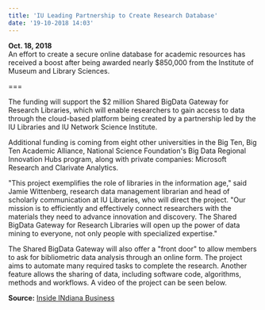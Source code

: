 ```yaml
---
title: 'IU Leading Partnership to Create Research Database'
date: '19-10-2018 14:03'
---
```


**Oct. 18, 2018**  
An effort to create a secure online database for academic resources has received a boost after being awarded nearly $850,000 from the Institute of Museum and Library Sciences.

===

The funding will support the $2 million Shared BigData Gateway for Research Libraries, which will enable researchers to gain access to data through the cloud-based platform being created by a partnership led by the IU Libraries and IU Network Science Institute.

Additional funding is coming from eight other universities in the Big Ten, Big Ten Academic Alliance, National Science Foundation's Big Data Regional Innovation Hubs program, along with private companies: Microsoft Research and Clarivate Analytics.

"This project exemplifies the role of libraries in the information age," said Jamie Wittenberg, research data management librarian and head of scholarly communication at IU Libraries, who will direct the project. "Our mission is to efficiently and effectively connect researchers with the materials they need to advance innovation and discovery. The Shared BigData Gateway for Research Libraries will open up the power of data mining to everyone, not only people with specialized expertise."

The Shared BigData Gateway will also offer a "front door" to allow members to ask for bibliometric data analysis through an online form. The project aims to automate many required tasks to complete the research. Another feature allows the sharing of data, including software code, algorithms, methods and workflows.  A video of the project can be seen below.

**Source:** [Inside INdiana Business](http://www.insideindianabusiness.com/story/39320221/iu-to-lead-partnership-to-create-research-database)  
